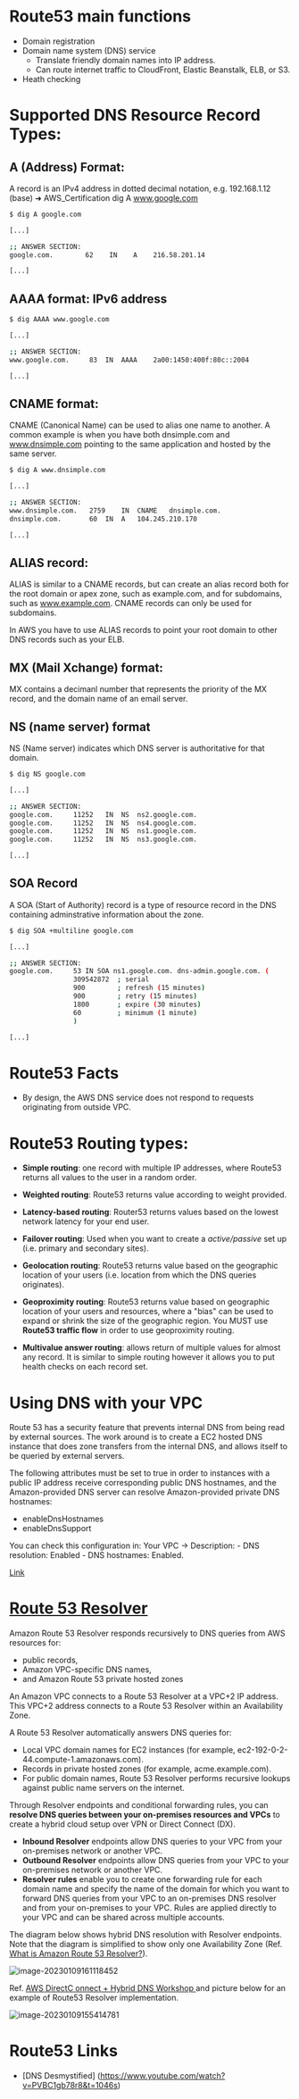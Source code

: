 # Route53 main functions
- Domain registration
- Domain name system (DNS) service
    - Translate friendly domain names into IP address.
    - Can route internet traffic to CloudFront, Elastic Beanstalk, ELB, or S3.
- Heath checking



# Supported DNS Resource Record Types:
## A (Address) Format: 
A record is an IPv4 address in dotted decimal notation, e.g. 192.168.1.12
(base) ➜  AWS_Certification dig A www.google.com

```bash
$ dig A google.com

[...]

;; ANSWER SECTION:
google.com.        62    IN    A    216.58.201.14

[...]
```


## AAAA format: IPv6 address

```bash
$ dig AAAA www.google.com

[...]

;; ANSWER SECTION:
www.google.com.		83	IN	AAAA	2a00:1450:400f:80c::2004

[...]
```

## CNAME format:
CNAME (Canonical Name) can be  used to alias one name to another. A common example is when you have both dnsimple.com and www.dnsimple.com pointing to the same application and hosted by the same server.

```bash
$ dig A www.dnsimple.com 

[...]

;; ANSWER SECTION:
www.dnsimple.com.	2759	IN	CNAME	dnsimple.com.
dnsimple.com.		60	IN	A	104.245.210.170

[...]
```

##  ALIAS record:

ALIAS is similar to a CNAME records, but can create an alias record both for the root domain or apex zone, such as example.com, and for subdomains, such as www.example.com. CNAME records can only be used for subdomains.

In AWS you have to use ALIAS records to point your root domain to other DNS records such as your ELB.

## MX (Mail Xchange) format: 
 MX contains a decimanl number that represents the priority of the MX record, and the domain name of an email server.

## NS (name server) format
NS (Name server) indicates which DNS server is authoritative for that domain.

```bash
$ dig NS google.com    

[...]

;; ANSWER SECTION:
google.com.		11252	IN	NS	ns2.google.com.
google.com.		11252	IN	NS	ns4.google.com.
google.com.		11252	IN	NS	ns1.google.com.
google.com.		11252	IN	NS	ns3.google.com.

[...]
```

## SOA Record
A SOA (Start of Authority) record is a type of resource record in the DNS containing adminstrative information about the zone.

```bash
$ dig SOA +multiline google.com   

[...]

;; ANSWER SECTION:
google.com.		53 IN SOA ns1.google.com. dns-admin.google.com. (
				309542872  ; serial
				900        ; refresh (15 minutes)
				900        ; retry (15 minutes)
				1800       ; expire (30 minutes)
				60         ; minimum (1 minute)
				)

[...]
```

# Route53 Facts
- By design, the AWS DNS service does not respond to requests originating from outside VPC.


# Route53 Routing types:
- **Simple routing**: one record with multiple IP addresses, where Route53 returns all values to the user in a random order.

- **Weighted routing**: Route53 returns value according to weight provided.

- **Latency-based routing**: Router53 returns values based on the lowest network latency for your end user. 

- **Failover routing**: Used when you want to create a *active/passive* set up (i.e. primary and secondary sites). 

- **Geolocation routing**: Route53 returns value based on the geographic location of your users (i.e. location from which the DNS queries originates). 

- **Geoproximity routing**: Route53 returns value based on geographic location of your users and resources, where a "bias" can be used to expand or shrink the size of the geographic region. You MUST use **Route53 traffic flow** in order to use geoproximity routing.

- **Multivalue answer routing**: allows return of multiple values for almost any record. It is similar to simple routing however it allows you to put health checks on each record set.


# Using DNS with your VPC 
Route 53 has a security feature that prevents internal DNS from being read by external sources. The work around is to create a EC2 hosted DNS instance that does zone transfers from the internal DNS, and allows itself to be queried by external servers.

The following attributes must be set to true in order to instances with a public IP address receive corresponding public DNS hostnames, and the Amazon-provided DNS server can resolve Amazon-provided private DNS hostnames:
- enableDnsHostnames
- enableDnsSupport	

You can check this configuration in: Your VPC -> Description:
    - DNS resolution: Enabled
        - DNS hostnames: Enabled.

[Link](https://docs.aws.amazon.com/vpc/latest/userguide/vpc-dns.html)



# [Route 53 Resolver](https://docs.aws.amazon.com/Route53/latest/DeveloperGuide/resolver.html)

Amazon Route 53 Resolver responds recursively to DNS queries from AWS resources for:

- public records, 
- Amazon VPC-specific DNS names, 
- and Amazon Route 53 private hosted zones

An Amazon VPC connects to a Route 53 Resolver at a VPC+2 IP address. This VPC+2 address connects to a Route 53 Resolver within an Availability Zone.



A Route 53 Resolver automatically answers DNS queries for:

- Local VPC domain names for EC2 instances (for example, ec2-192-0-2-44.compute-1.amazonaws.com).
- Records in private hosted zones (for example, acme.example.com).
- For public domain names, Route 53 Resolver performs recursive lookups against public name servers on the internet.

Through Resolver endpoints and conditional forwarding rules, you can **resolve DNS queries between your on-premises resources and VPCs** to create a hybrid cloud setup over VPN or Direct Connect (DX).

- **Inbound Resolver** endpoints allow DNS queries to your VPC from your on-premises network or another VPC.
- **Outbound Resolver** endpoints allow DNS queries from your VPC to your on-premises network or another VPC.
- **Resolver rules** enable you to create one forwarding rule for each domain name and specify the name of the domain for which you want to forward DNS queries from your VPC to an on-premises DNS resolver and from your on-premises to your VPC. Rules are applied directly to your VPC and can be shared across multiple accounts.

The  diagram below shows hybrid DNS resolution with Resolver endpoints. Note that the diagram is simplified to show only one Availability Zone (Ref. [What is Amazon Route 53 Resolver?](https://docs.aws.amazon.com/Route53/latest/DeveloperGuide/resolver.html)).

![image-20230109161118452](./assets/image-20230109161118452.png)





Ref. [AWS DirectC onnect + Hybrid DNS Workshop ](https://catalog.workshops.aws/dxhybrid/en-US)and picture below for an example of Route53 Resolver implementation.

![image-20230109155414781](./assets/image-20230109155414781.png)







# Route53 Links

- [DNS Desmystified] (https://www.youtube.com/watch?v=PVBC1gb78r8&t=1046s)

